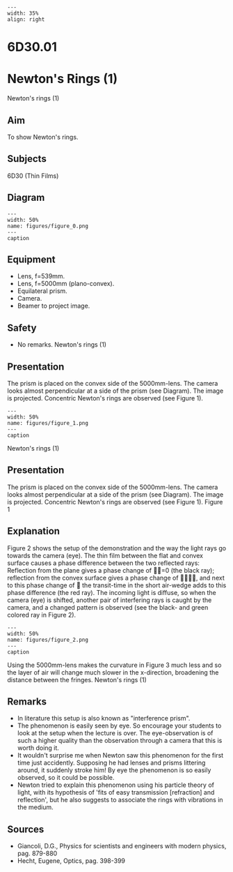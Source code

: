 
```{figure} /figures/busy.png
---
width: 35%
align: right
```
# 6D30.01 
  # Newton's Rings (1) 
 Newton's rings (1)   
  
## Aim   
 To show Newton's rings.    
  
## Subjects   
 6D30 (Thin Films)   
  
## Diagram   
    
```{figure} figures/figure_0.png  
---  
width: 50%  
name: figures/figure_0.png  
---  
caption  
``` 
    
  
## Equipment   
 
 *  Lens, f=539mm. 
 *  Lens, f=5000mm (plano-convex). 
 *  Equilateral prism. 
 *  Camera. 
 *  Beamer to project image.   
  
## Safety   
 
 *  No remarks. Newton's rings (1)
    
  
## Presentation   
 The prism is placed on the convex side of the 5000mm-lens. The camera looks almost perpendicular at a side of the prism (see Diagram). The image is projected. Concentric Newton's rings are observed (see Figure 1).     
```{figure} figures/figure_1.png  
---  
width: 50%  
name: figures/figure_1.png  
---  
caption  
``` 
 Newton's rings (1)    
  
## Presentation   
 The prism is placed on the convex side of the 5000mm-lens. The camera looks almost perpendicular at a side of the prism (see Diagram). The image is projected. Concentric Newton's rings are observed (see Figure 1).    Figure 1    
  
## Explanation   
 Figure 2 shows the setup of the demonstration and the way the light rays go towards the camera (eye). The thin film between the flat and convex surface causes a phase difference between the two reflected rays: Reflection from the plane gives a phase change of =0 (the black ray); reflection from the convex surface gives a phase change of , and next to this phase change of  the transit-time in the short air-wedge adds to this phase difference (the red ray). The incoming light is diffuse, so when the camera (eye) is shifted, another pair of interfering rays is caught by the camera, and a changed pattern is observed (see the black- and green colored ray in Figure 2).    
```{figure} figures/figure_2.png  
---  
width: 50%  
name: figures/figure_2.png  
---  
caption  
``` 
 Using the 5000mm-lens makes the curvature in Figure 3 much less and so the layer of air will change much slower in the x-direction, broadening the distance between the fringes.  Newton's rings (1)    
  
## Remarks   
 
 *  In literature this setup is also known as "interference prism". 
 *  The phenomenon is easily seen by eye. So encourage your students to look at the setup when the lecture is over. The eye-observation is of such a higher quality than the observation through a camera that this is worth doing it. 
 *  It wouldn't surprise me when Newton saw this phenomenon for the first time just accidently. Supposing he had lenses and prisms littering around, it suddenly stroke him! By eye the phenomenon is so easily observed, so it could be possible. 
 *  Newton tried to explain this phenomenon using his particle theory of light, with its hypothesis of 'fits of easy transmission [refraction] and reflection', but he also suggests to associate the rings with vibrations in the medium.
    
  
## Sources   
 
 *  Giancoli, D.G., Physics for scientists and engineers with modern physics, pag. 879-880 
 *  Hecht, Eugene, Optics, pag. 398-399
  